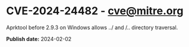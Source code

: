 # CVE-2024-24482 - cve@mitre.org

Aprktool before 2.9.3 on Windows allows ../ and /.. directory traversal.

**Publish date:** 2024-02-02
